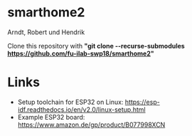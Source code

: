 # smarthome2
Arndt, Robert und Hendrik

Clone this repository with **"git clone --recurse-submodules https://github.com/fu-ilab-swp18/smarthome2"**

# Links
- Setup toolchain for ESP32 on Linux: https://esp-idf.readthedocs.io/en/v2.0/linux-setup.html
- Example ESP32 board: https://www.amazon.de/gp/product/B077998XCN
